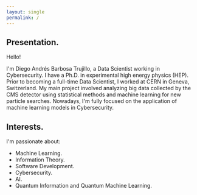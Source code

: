 ```yaml
---
layout: single
permalink: /
---
```


##  Presentation.
Hello! 

I'm Diego Andrés Barbosa Trujillo, a
Data Scientist working in Cybersecurity. I have a Ph.D. in experimental high energy physics (HEP). Prior to becoming
a full-time Data Scientist, I worked at CERN in Geneva, Switzerland. My main project involved analyzing big data
collected by the CMS detector using statistical methods and machine learning for new particle searches.
Nowadays, I'm fully focused on the application of machine learning models in Cybersecurity.
## Interests.
I'm passionate about:
* Machine Learning.
* Information Theory.
* Software Development.
* Cybersecurity.
* AI.
* Quantum Information and Quantum Machine Learning.